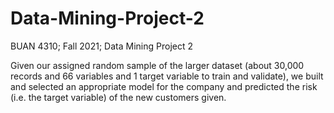 # Data-Mining-Project-2
BUAN 4310; Fall 2021; Data Mining Project 2

Given our assigned random sample of the larger dataset (about 30,000 records and 66 variables
and 1 target variable to train and validate), we built and selected an appropriate model for
the company and predicted the risk (i.e. the target variable) of the new customers given.
